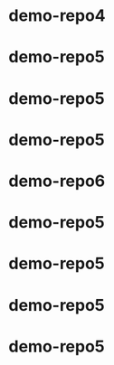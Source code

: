 # demo-repo4
# demo-repo5
# demo-repo5
# demo-repo5
# demo-repo6
# demo-repo5
# demo-repo5
# demo-repo5
# demo-repo5
